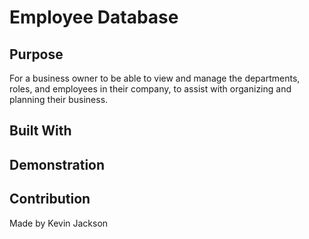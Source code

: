 # Employee Database

## Purpose
For a business owner to be able to view and manage the departments, roles, and employees in their company, to assist with organizing and planning their business.

## Built With


## Demonstration



## Contribution 
Made by Kevin Jackson